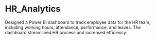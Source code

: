 # HR_Analytics
Designed a Power BI dashboard to track employee data for the HR team, including working hours,  attendance, performance, and leaves. The dashboard streamlined HR process and increased efficiency.
